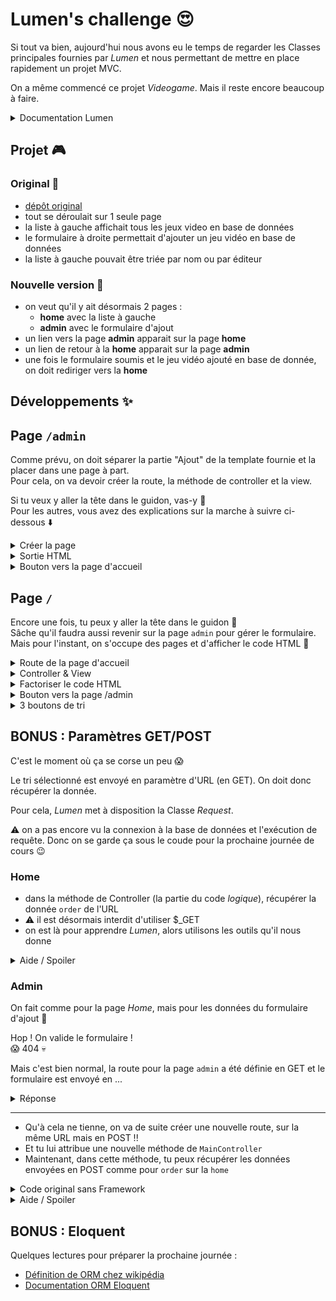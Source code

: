 # Lumen's challenge :heart_eyes:

Si tout va bien, aujourd'hui nous avons eu le temps de regarder les Classes principales fournies par _Lumen_ et nous permettant de mettre en place rapidement un projet MVC.

On a même commencé ce projet _Videogame_. Mais il reste encore beaucoup à faire.

<details><summary>Documentation Lumen</summary>

- [installation](https://lumen.laravel.com/docs/5.4/installation)
- [configuration](https://lumen.laravel.com/docs/5.4/configuration#environment-configuration)
- [routing](https://lumen.laravel.com/docs/5.4/routing)
- [views](https://lumen.laravel.com/docs/5.1/views)
- [controller](https://lumen.laravel.com/docs/5.4/controllers)
- [named routes](https://lumen.laravel.com/docs/5.4/routing#named-routes)
- [requests](https://lumen.laravel.com/docs/5.4/requests)
- [responses](https://lumen.laravel.com/docs/5.4/responses)
- [errors](https://lumen.laravel.com/docs/5.4/errors)

</details>

## Projet :video_game:

### Original :older_man:

- [dépôt original](../../../S04-E06-challenge-pdo-videogame)
- tout se déroulait sur 1 seule page
- la liste à gauche affichait tous les jeux video en base de données
- le formulaire à droite permettait d'ajouter un jeu vidéo en base de données
- la liste à gauche pouvait être triée par nom ou par éditeur

### Nouvelle version :baby:

- on veut qu'il y ait désormais 2 pages :
    - **home** avec la liste à gauche
    - **admin** avec le formulaire d'ajout
- un lien vers la page **admin** apparait sur la page **home**
- un lien de retour à la **home** apparait sur la page **admin**
- une fois le formulaire soumis et le jeu vidéo ajouté en base de donnée, on doit rediriger vers la **home**

## Développements :sparkles:

## Page `/admin`

Comme prévu, on doit séparer la partie "Ajout" de la template fournie et la placer dans une page à part.  
Pour cela, on va devoir créer la route, la méthode de controller et la view.

Si tu veux y aller la tête dans le guidon, vas-y :bicyclist:  
Pour les autres, vous avez des explications sur la marche à suivre ci-dessous :arrow_down:

<details><summary>Créer la page</summary>

- ajouter la méthode de Controller dans le `MainController`
    - suggestion : nommer la méthode `admin`
- ajouter la nouvelle route dans `routes/web.php` et lui donner le nom `admin`
- ajouter un petit `echo` des familles dans la méthode, afin de tester dans le navigateur que la route est fonctionnelle
    - info : peu importe la chaine de caractères affichée, de toute façon, ce qui compte, c'est les valeurs :joy:

</details>

<details><summary>Sortie HTML</summary>

- la route et la méthode de Controller sont ok :heavy_check_mark:
- on va donc s'occuper de la view
- créer la vue dans le répertoire `resources/views`
    - suggestion : nommer le fichier de vue `admin.php`
- récupérer le code HTML du support original
- intégrer ce code dans la view
    - retirer ou commenter les bouts de code PHP qui vont générer des erreurs
    - attention, les commentaires HTML ne vont pas empêcher l'exécution des bouts de code PHP
- définir la view à afficher dans la méthode de controller
    - fonction `view()`
- vérifier que la page s'affiche correctement
- retirer la liste des jeux vidéos
    - on ne veut garder que le formulaire d'ajout

</details>

<details><summary>Bouton vers la page d'accueil</summary>

- ajouter un bouton dans la page `admin`
- utiliser le générateur d'URL de Lumen pour générer automatiquement l'URL
    - [doc named routes](https://lumen.laravel.com/docs/5.4/routing#named-routes)
    - penser à nommer la route de la home si ce n'est pas fait :wink:

</details>

## Page `/`

Encore une fois, tu peux y aller la tête dans le guidon :bicyclist:  
Sâche qu'il faudra aussi revenir sur la page `admin` pour gérer le formulaire. Mais pour l'instant, on s'occupe des pages et d'afficher le code HTML :muscle:

<details><summary>Route de la page d'accueil</summary>

- si la page d'accueil n'utilise pas de méthode de Controller mais une _Closure_
- ou si elle n'est pas nommée
    - on va réécrire la route plus proprement
    - comme pour `/admin`
    - nommée `home`
    - et définir une méthode de Controller, par exemple `homeAction` dans `MainController`

</details>

<details><summary>Controller & View</summary>

- au sein de la méthode de `MainController` (ou autre) s'occupant de la page `home`
- appeler la fonction `view` afin de définir la view de la page
- penser à créer le fichier de view dans `resources/views`
- penser aussi à récupérer le code HTML original et retirer le formulaire :wink:

</details>

<details><summary>Factoriser le code HTML</summary>

- _Lumen_ ne nous force pas à suivre une nomenclature précise pour gérer le layout
- on est libre de faire ce que l'on veut avec le code PHP exécuté dans les views
- suggestion d'organisation :
    - sous-dossier `layout` pour les "sous-views" gérant le gabarit de la page
        - fichier `header.php`
        - fichier `footer.php`
    - sous-dossier `partials`pour les sous-parties des pages
        - par exemple la nav mais pas obligatoire ici
    - modifier les views existantes pour inclure `layout/header.php` et `layout/footer.php`

</details>

<details><summary>Bouton vers la page /admin</summary>

- utiliser le générateur d'URL de Lumen pour générer automatiquement l'URL
    - [doc named routes](https://lumen.laravel.com/docs/5.4/routing#named-routes)

</details>

<details><summary>3 boutons de tri</summary>

- dans le code original, les liens amenaient sur `index.php`
- ce n'est plus valable
- on a 2 possibilités :
    - `<a href="?param=value">mon lien</a>` qui définie un paramètre d'URL (GET) à la page courante
    - remplacer `index.php` par la génération de l'URL de la home à partir du nom de la route

</details>

## BONUS : Paramètres GET/POST

C'est le moment où ça se corse un peu :scream:

Le tri sélectionné est envoyé en paramètre d'URL (en GET). On doit donc récupérer la donnée.

Pour cela, _Lumen_ met à disposition la Classe _Request_.

:warning: on a pas encore vu la connexion à la base de données et l'exécution de requête. Donc on se garde ça sous le coude pour la prochaine journée de cours :wink:

### Home

- dans la méthode de Controller (la partie du code _logique_), récupérer la donnée `order` de l'URL
- :warning: il est désormais interdit d'utiliser $_GET
- on est là pour apprendre _Lumen_, alors utilisons les outils qu'il nous donne

<details><summary>Aide / Spoiler</summary>

- n'oublies pas de demander un objet de type `Illuminate\Http\Request` en paramètre de la méthode

<details><summary>Structure de ta méthode</summary>

```php
<?php

namespace App\Http\Controllers;

use Illuminate\Http\Request;

class MainController extends Controller {

    // [...]

    public function homeAction(Request $request) {
        // TODO récupérer la valeur en GET grâce à $request


        return view('home');
    }
}
```

</details>

<details><summary>Réponse</summary>

```php
<?php

namespace App\Http\Controllers;

use Illuminate\Http\Request;

class MainController extends Controller {

    // [...]

    public function homeAction(Request $request) {
        // TODO récupérer la valeur en GET grâce à $request
        $order = $request->input('order');
        var_dump($order); // on ne fait que tester pour l'instant
        
        return view('home');
    }
}
```

</details>


</details>

### Admin

On fait comme pour la page _Home_, mais pour les données du formulaire d'ajout :muscle:

Hop ! On valide le formulaire !  
:scream: 404 :skull:

Mais c'est bien normal, la route pour la page `admin` a été définie en GET et le formulaire est envoyé en ... 


<details><summary>Réponse</summary>

POST :tada:

</details>

---

- Qu'à cela ne tienne, on va de suite créer une nouvelle route, sur la même URL mais en POST !!  
- Et tu lui attribue une nouvelle méthode de `MainController`
- Maintenant, dans cette méthode, tu peux récupérer les données envoyées en POST comme pour `order` sur la `home`

<details><summary>Code original sans Framework</summary>

```php
// Récupération des valeurs du formulaire dans des variables
$name = isset($_POST['name']) ? $_POST['name'] : '';
$editor = isset($_POST['editor']) ? $_POST['editor'] : '';
$release_date = isset($_POST['release_date']) ? $_POST['release_date'] : '';
$platform = isset($_POST['platform']) ? intval($_POST['platform']) : 0;
```

</details>

<details><summary>Aide / Spoiler</summary>

- n'oublies pas de demander un objet de type `Illuminate\Http\Request` en paramètre de la méthode

<details><summary>Structure de ta méthode</summary>

```php
<?php

namespace App\Http\Controllers;

use Illuminate\Http\Request;

class MainController extends Controller {

    // [...]

    public function adminPostAction(Request $request) {
        // TODO récupérer les données en POST grâce à $request
    }
}
```

</details>

<details><summary>Réponse</summary>

```php
<?php

namespace App\Http\Controllers;

use Illuminate\Http\Request;

class MainController extends Controller {

    // [...]

    public function adminPostAction(Request $request) {
        // $name = isset($_POST['name']) ? $_POST['name'] : '';
        $name = $request->input('name', '');
        // $editor = isset($_POST['editor']) ? $_POST['editor'] : '';
        $editor = $request->input('editor', '');
        // $release_date = isset($_POST['release_date']) ? $_POST['release_date'] : '';
        $release_date = $request->input('release_date', '');
        // $platform = isset($_POST['platform']) ? intval($_POST['platform']) : 0;
        $platform = $request->input('platform', 0);

        // on ne fait que tester pour l'instant
        echo '<h3>$name</h3>';
        var_dump($name);
        echo '<h3>$editor</h3>';
        var_dump($editor);
        echo '<h3>$release_date</h3>';
        var_dump($release_date);
        echo '<h3>$platform</h3>';
        var_dump($platform);
    }
}
```

</details>

</details>

## BONUS : Eloquent

Quelques lectures pour préparer la prochaine journée :

- [Définition de ORM chez wikipédia](https://fr.wikipedia.org/wiki/Mapping_objet-relationnel)
- [Documentation ORM Eloquent](https://laravel.com/docs/5.7/eloquent)
